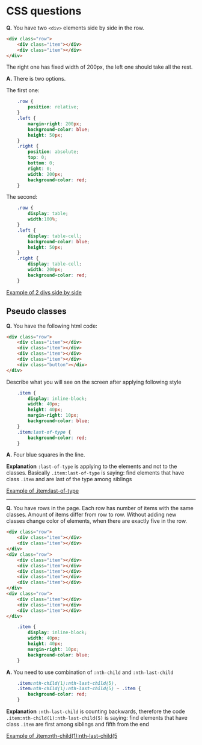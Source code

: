 # CSS questions

**Q.** You have two `<div>` elements side by side in the row.

```html
<div class="row">
    <div class="item"></div>
    <div class="item"></div>
</div>
```

The right one has fixed width of 200px, the left one should take all the rest.

**A.** There is two options.

The first one:

```css
    .row {
        position: relative;
    }
    .left {
        margin-right: 200px;
        background-color: blue;
        height: 50px;
    }
    .right {
        position: absolute;
        top: 0;
        bottom: 0;
        right: 0;
        width: 200px;
        background-color: red;
    }
```

The second:

```css
    .row {
        display: table;
        width:100%;
    }
    .left {
        display: table-cell;
        background-color: blue;
        height: 50px;
    }
    .right {
        display: table-cell;
        width: 200px;
        background-color: red;
    }
```
[Example of 2 divs side by side](http://codepen.io/artemdemo/pen/vNxvYx)

## Pseudo classes

**Q.** You have the following html code:

```html
<div class="row">
    <div class="item"></div>
    <div class="item"></div>
    <div class="item"></div>
    <div class="item"></div>
    <div class="button"></div>
</div>
```

Describe what you will see on the screen after applying following style

```css
    .item {
        display: inline-block;
        width: 40px;
        height: 40px;
        margin-right: 10px;
        background-color: blue;
    }
    .item:last-of-type {
        background-color: red;
    }
```

**A.** Four blue squares in the line.

**Explanation** `:last-of-type` is applying to the elements and not to the classes.
Basically `.item:last-of-type` is saying: find elements that have class `.item`
and are last of the type among siblings

[Example of .item:last-of-type](http://codepen.io/artemdemo/pen/LpWXvp)

---

**Q.** You have rows in the page. Each row has number of items with the same classes.
Amount of items differ from row to row.
Without adding new classes change color of elements, when there are exactly five in the row.

```html
<div class="row">
    <div class="item"></div>
    <div class="item"></div>
</div>
<div class="row">
    <div class="item"></div>
    <div class="item"></div>
    <div class="item"></div>
    <div class="item"></div>
    <div class="item"></div>
</div>
<div class="row">
    <div class="item"></div>
    <div class="item"></div>
    <div class="item"></div>
</div>
```

```css
    .item {
        display: inline-block;
        width: 40px;
        height: 40px;
        margin-right: 10px;
        background-color: blue;
    }
```

**A.** You need to use combination of `:nth-child` and `:nth-last-child`

```css
    .item:nth-child(1):nth-last-child(5),
    .item:nth-child(1):nth-last-child(5) ~ .item {
        background-color: red;
    }
```

**Explanation** `:nth-last-child` is counting backwards, therefore the code 
`.item:nth-child(1):nth-last-child(5)` is saying: find elements that have class `.item` are first among siblings and fifth from the end

[Example of .item:nth-child(1):nth-last-child(5](http://codepen.io/artemdemo/pen/BoWGeJ)

